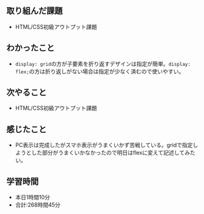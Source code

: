 ## 取り組んだ課題
- HTML/CSS初級アウトプット課題
## わかったこと
- `display: grid`の方が子要素を折り返すデザインは指定が簡単。`display: flex;`の方は折り返しがない場合は指定が少なく済むので使いやすい。
## 次やること
- HTML/CSS初級アウトプット課題
## 感じたこと
- PC表示は完成したがスマホ表示がうまくいかず苦戦している。gridで指定しようとした部分がうまくいかなかったので明日はflexに変えて記述してみたい。
## 学習時間
- 本日1時間10分<br>
- 合計:268時間45分
